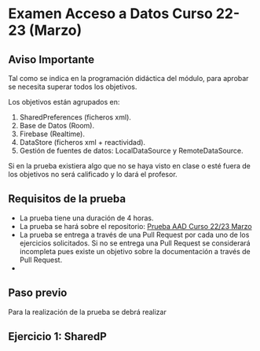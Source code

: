# Examen Acceso a Datos Curso 22-23 (Marzo)

## Aviso Importante

Tal como se indica en la programación didáctica del módulo, para aprobar se necesita superar todos
los objetivos.

Los objetivos están agrupados en:

1. SharedPreferences (ficheros xml).
2. Base de Datos (Room).
3. Firebase (Realtime).
4. DataStore (ficheros xml + reactividad).
5. Gestión de fuentes de datos: LocalDataSource y RemoteDataSource.

Si en la prueba existiera algo que no se haya visto en clase o esté fuera de los objetivos no será
calificado y lo dará el profesor.

## Requisitos de la prueba

- La prueba tiene una duración de 4 horas.
- La prueba se hará sobre el repositorio: [Prueba AAD Curso 22/23 Marzo](https://github.com/IESAM-DAM/ex_22_23_aad_marzo.git)
- La prueba se entrega a través de una Pull Request por cada uno de los ejercicios solicitados. Si
  no se entrega una Pull Request se considerará incompleta pues existe un objetivo sobre la
  documentación a través de Pull Request.
- 

## Paso previo

Para la realización de la prueba se debrá realizar

## Ejercicio 1: SharedP